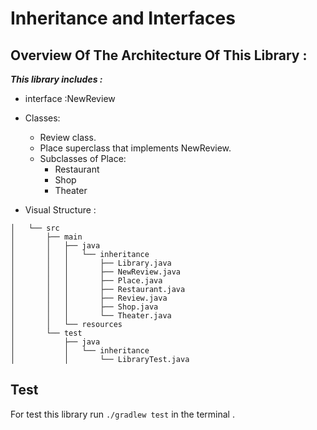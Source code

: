 #  Inheritance and Interfaces
## Overview Of The Architecture Of This Library :
***This library includes :***
   - interface :NewReview
   - Classes:
     - Review class.
     - Place superclass that implements NewReview.
     - Subclasses of Place:
       - Restaurant
       - Shop
       - Theater
  
- Visual Structure  :
```
│   └── src
│       ├── main
│       │   ├── java
│       │   │   └── inheritance
│       │   │       ├── Library.java
│       │   │       ├── NewReview.java
│       │   │       ├── Place.java
│       │   │       ├── Restaurant.java
│       │   │       ├── Review.java
│       │   │       ├── Shop.java
│       │   │       └── Theater.java
│       │   └── resources
│       └── test
│           ├── java
│           │   └── inheritance
│           │       └── LibraryTest.java
```

## Test

For test this library  run  `./gradlew test` in the terminal .
